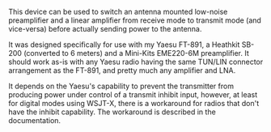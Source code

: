 This device can be used to switch an antenna mounted low-noise
preamplifier and a linear amplifier from receive mode to transmit
mode (and vice-versa) before actually sending power to the antenna.

It was designed specifically for use with my Yaesu FT-891, a
Heathkit SB-200 (converted to 6 meters) and a Mini-Kits EME220-6M
preamplifier. It should work as-is with any Yaesu radio having
the same TUN/LIN connector arrangement as the FT-891, and pretty
much any amplifier and LNA.

It depends on the Yaesu's capability to prevent the transmitter
from producing power under control of a transmit inhibit input,
however, at least for digital modes using WSJT-X, there is a
workaround for radios that don't have the inhibit capability. The
workaround is described in the documentation.
